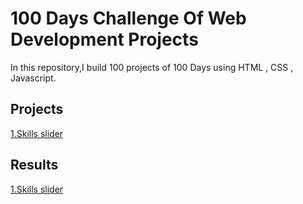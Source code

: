 # 100 Days Challenge Of Web Development Projects
In this repository,I build 100 projects of 100 Days using HTML , CSS , Javascript.

## Projects
[1.Skills slider]('https://github.com/imlavaraju/100_Days_ChallengeOf_webDev_projects/tree/main/1.Skills_slider')


## Results
[1.Skills slider]('https://imlavaraju.github.io/100_Days_ChallengeOf_webDev_projects/1.Skills_slider/')

